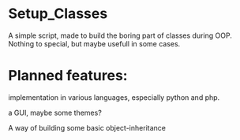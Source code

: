 # Setup_Classes

A simple script, made to build the boring part of classes during OOP. Nothing to special, but maybe usefull in some cases.

# Planned features:

implementation in various languages, especially python and php.
 
 a GUI, maybe some themes?

A way of building some basic object-inheritance
